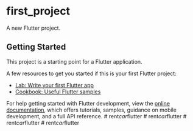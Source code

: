 # first_project

A new Flutter project.

## Getting Started

This project is a starting point for a Flutter application.

A few resources to get you started if this is your first Flutter project:

- [Lab: Write your first Flutter app](https://docs.flutter.dev/get-started/codelab)
- [Cookbook: Useful Flutter samples](https://docs.flutter.dev/cookbook)

For help getting started with Flutter development, view the
[online documentation](https://docs.flutter.dev/), which offers tutorials,
samples, guidance on mobile development, and a full API reference.
#   r e n t _ c a r _ f l u t t e r  
 #   r e n t _ c a r _ f l u t t e r  
 #   r e n t _ c a r _ f l u t t e r  
 #   r e n t _ c a r _ f l u t t e r  
 